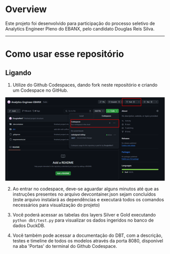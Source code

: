 Overview
========

Este projeto foi desenvolvido para participação do processo seletivo de Analytics Engineer Pleno do EBANX, pelo candidato Douglas Reis Silva.

-------------------------------

Como usar esse repositório
==========================
## Ligando

1. Utilize do Github Codespaces, dando fork neste repositório e criando um Codespace no GitHub.

![Fork repo](src/fork.png)

2. Ao entrar no codespace, deve-se aguardar alguns minutos até que as instruções presentes no arquivo devcontainer.json sejam concluídos (este arquivo instalará as dependências e executará todos os comandos necessários para visualização do projeto)

3. Você poderá acessar as tabelas dos layers Silver e Gold executando `python dbt/test.py` para visualizar os dados ingeridos no banco de dados DuckDB.

4. Você também pode acessar a documentação do DBT, com a descrição, testes e timeline de todos os modelos através da porta 8080, disponível na aba 'Portas' do terminal do Github Codespace.